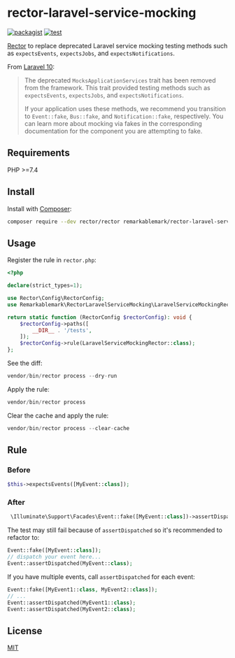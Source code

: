 # rector-laravel-service-mocking

[![packagist](https://img.shields.io/packagist/v/remarkablemark/rector-laravel-service-mocking)](https://packagist.org/packages/remarkablemark/rector-laravel-service-mocking)
[![test](https://github.com/remarkablemark/rector-laravel-service-mocking/actions/workflows/test.yml/badge.svg)](https://github.com/remarkablemark/rector-laravel-service-mocking/actions/workflows/test.yml)

[Rector](https://github.com/rectorphp/rector) to replace deprecated Laravel service mocking testing methods such as `expectsEvents`, `expectsJobs`, and `expectsNotifications`.

From [Laravel 10](https://laravel.com/docs/10.x/upgrade#service-mocking):

> The deprecated `MocksApplicationServices` trait has been removed from the framework. This trait provided testing methods such as `expectsEvents`, `expectsJobs`, and `expectsNotifications`.
>
> If your application uses these methods, we recommend you transition to `Event::fake`, `Bus::fake`, and `Notification::fake`, respectively. You can learn more about mocking via fakes in the corresponding documentation for the component you are attempting to fake.

## Requirements

PHP >=7.4

## Install

Install with [Composer](http://getcomposer.org/):

```sh
composer require --dev rector/rector remarkablemark/rector-laravel-service-mocking
```

## Usage

Register the rule in `rector.php`:

```php
<?php

declare(strict_types=1);

use Rector\Config\RectorConfig;
use Remarkablemark\RectorLaravelServiceMocking\LaravelServiceMockingRector;

return static function (RectorConfig $rectorConfig): void {
    $rectorConfig->paths([
        __DIR__ . '/tests',
    ]);
    $rectorConfig->rule(LaravelServiceMockingRector::class);
};
```

See the diff:

```php
vendor/bin/rector process --dry-run
```

Apply the rule:

```php
vendor/bin/rector process
```

Clear the cache and apply the rule:

```php
vendor/bin/rector process --clear-cache
```

## Rule

### Before

```php
$this->expectsEvents([MyEvent::class]);
```

### After

```php
 \Illuminate\Support\Facades\Event::fake([MyEvent::class])->assertDispatched([MyEvent::class]);
```

The test may still fail because of `assertDispatched` so it's recommended to refactor to:

```php
Event::fake([MyEvent::class]);
// dispatch your event here...
Event::assertDispatched(MyEvent::class);
```

If you have multiple events, call `assertDispatched` for each event:

```php
Event::fake([MyEvent1::class, MyEvent2::class]);
// ...
Event::assertDispatched(MyEvent1::class);
Event::assertDispatched(MyEvent2::class);
```

## License

[MIT](LICENSE)
